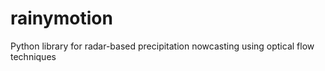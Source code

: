 # rainymotion
Python library for radar-based precipitation nowcasting using optical flow techniques
